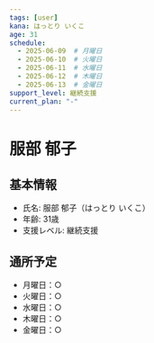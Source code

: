 ```yaml
---
tags: [user]
kana: はっとり いくこ
age: 31
schedule:
  - 2025-06-09  # 月曜日
  - 2025-06-10  # 火曜日
  - 2025-06-11  # 水曜日
  - 2025-06-12  # 木曜日
  - 2025-06-13  # 金曜日
support_level: 継続支援
current_plan: "-"
---
```


# 服部 郁子

## 基本情報
- 氏名: 服部 郁子（はっとり いくこ）
- 年齢: 31歳
- 支援レベル: 継続支援

## 通所予定
- 月曜日：○
- 火曜日：○
- 水曜日：○
- 木曜日：○
- 金曜日：○ 
